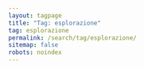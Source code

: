 ```yaml
---
layout: tagpage
title: "Tag: esplorazione"
tag: esplorazione
permalink: /search/tag/esplorazione/
sitemap: false
robots: noindex
---
```

